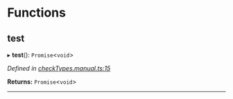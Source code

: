 

# Functions

<a id="test"></a>

##  test

▸ **test**(): `Promise`<`void`>

*Defined in [checkTypes.manual.ts:15](https://github.com/polkadot-js/api/blob/4cba24c/packages/api/src/checkTypes.manual.ts#L15)*

**Returns:** `Promise`<`void`>

___


